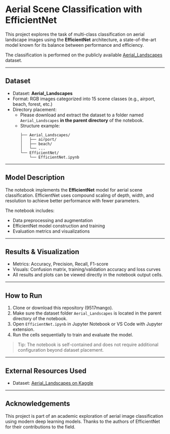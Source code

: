 # Aerial Scene Classification with EfficientNet

This project explores the task of multi-class classification on aerial landscape images using the **EfficientNet** architecture, a state-of-the-art model known for its balance between performance and efficiency.

The classification is performed on the publicly available [Aerial_Landscapes](https://www.kaggle.com/datasets/ankit1743/skyview-an-aerial-landscape-dataset) dataset.

---

## Dataset

- Dataset: **Aerial_Landscapes**
- Format: RGB images categorized into 15 scene classes (e.g., airport, beach, forest, etc.)
- Directory placement:
  - Please download and extract the dataset to a folder named `Aerial_Landscapes` **in the parent directory** of the notebook.
  - Structure example:
    ```
    ├── Aerial_Landscapes/
    │   ├── airport/
    │   ├── beach/
    │   └── ...
    └── EfficientNet/
        └── EfficientNet.ipynb
    ```

---

## Model Description

The notebook implements the **EfficientNet** model for aerial scene classification. EfficientNet uses compound scaling of depth, width, and resolution to achieve better performance with fewer parameters.

The notebook includes:

- Data preprocessing and augmentation
- EfficientNet model construction and training
- Evaluation metrics and visualizations

---

## Results & Visualization

- Metrics: Accuracy, Precision, Recall, F1-score
- Visuals: Confusion matrix, training/validation accuracy and loss curves
- All results and plots can be viewed directly in the notebook output cells.

---

## How to Run

1. Clone or download this repository (9517mango).
2. Make sure the dataset folder `Aerial_Landscapes` is located in the parent directory of the notebook.
3. Open `EfficientNet.ipynb` in Jupyter Notebook or VS Code with Jupyter extension.
4. Run the cells sequentially to train and evaluate the model.

> Tip: The notebook is self-contained and does not require additional configuration beyond dataset placement.

---

## External Resources Used

- Dataset: [Aerial_Landscapes on Kaggle](https://www.kaggle.com/datasets/ankit1743/skyview-an-aerial-landscape-dataset)

---

## Acknowledgements

This project is part of an academic exploration of aerial image classification using modern deep learning models. Thanks to the authors of EfficientNet for their contributions to the field.